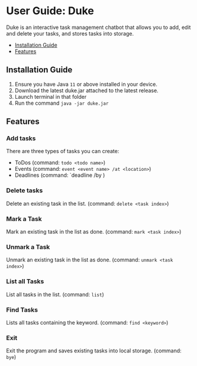 # User Guide: Duke 
Duke is an interactive task management chatbot that allows you to add, edit and delete your tasks, and stores tasks into storage. 

- [Installation Guide](#quick-start)
- [Features](#features)

## Installation Guide 
1. Ensure you have Java `11` or above installed in your device. 
2. Download the latest duke.jar attached to the latest release.
3. Launch terminal in that folder
4. Run the command `java -jar duke.jar`

## Features 
### Add tasks 
There are three types of tasks you can create:
- ToDos (command: `todo <todo name>`)
- Events (command: `event <event name> /at <location>`)
- Deadlines (command: `deadline <deadline name> /by <date in YYYY-MM-DD>)

### Delete tasks 
Delete an existing task in the list. (command: `delete <task index>`)

### Mark a Task 
Mark an existing task in the list as done. (command: `mark <task index>`)

### Unmark a Task
Unmark an existing task in the list as done. (command: `unmark <task index>`)

### List all Tasks
List all tasks in the list. (command: `list`)

### Find Tasks
Lists all tasks containing the keyword. (command: `find <keyword>`)

### Exit 
Exit the program and saves existing tasks into local storage. (command: `bye`)



